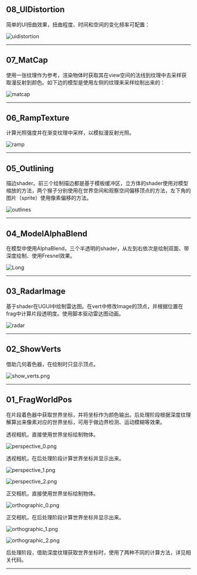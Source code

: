 ## 08_UIDistortion

简单的UI扭曲效果，扭曲程度、时间和空间的变化频率可配置：

![uidistortion](GALLERY/08_UIDistortion/uidistortion.gif)
***
## 07_MatCap

使用一张纹理作为参考，渲染物体时获取其在view空间的法线到纹理中去采样获取漫反射到颜色。如下边的模型是使用左侧的纹理来采样绘制出来的：

![matcap](GALLERY/07_MatCap/matcap.png)
***
## 06_RampTexture

计算光照强度并在渐变纹理中采样，以模拟漫反射光照。

![ramp](GALLERY/06_RampTexture/ramp.png)
***
## 05_Outlining

描边shader。前三个绘制描边都是基于模板缓冲区，立方体的shader使用对模型缩放的方法，两个猴子分别使用在世界空间和观察空间偏移顶点的方法，左下角的图片（sprite）使用像素偏移的方法。

![outlines](GALLERY/05_Outlining/outlines.png)
***
## 04_ModelAlphaBlend

在模型中使用AlphaBlend，三个半透明的shader，从左到右依次是绘制双面、带深度绘制、使用Fresnel效果。

![Long](GALLERY/04_ModelAlphaBlend/Long.gif)
***
## 03_RadarImage

基于shader在UGUI中绘制雷达图。在vert中修改Image的顶点，并根据位置在frag中计算片段透明度。使用脚本驱动雷达图动画。

![radar](GALLERY/03_RadarImage/radar.gif)
***
## 02_ShowVerts

借助几何着色器，在绘制时只显示顶点。

![show_verts.png](GALLERY/02_ShowVerts/show_verts.png)
***
## 01_FragWorldPos

在片段着色器中获取世界坐标，并将坐标作为颜色输出。后处理阶段根据深度纹理解算出来像素对应的世界坐标，可用于做边界检测、运动模糊等效果。

透视相机，直接使用世界坐标绘制物体。

![perspective_0.png](GALLERY/01_FragWorldPos/perspective_0.png)

透视相机，在后处理阶段计算世界坐标并显示出来。

![perspective_1.png](GALLERY/01_FragWorldPos/perspective_1.png)

![perspective_2.png](GALLERY/01_FragWorldPos/perspective_2.png)

正交相机，直接使用世界坐标绘制物体。

![orthographic_0.png](GALLERY/01_FragWorldPos/orthographic_0.png)

正交相机，在后处理阶段计算世界坐标并显示出来。

![orthographic_1.png](GALLERY/01_FragWorldPos/orthographic_1.png)

![orthographic_2.png](GALLERY/01_FragWorldPos/orthographic_2.png)

后处理阶段，借助深度纹理获取世界坐标时，使用了两种不同的计算方法，详见相关代码。
***
